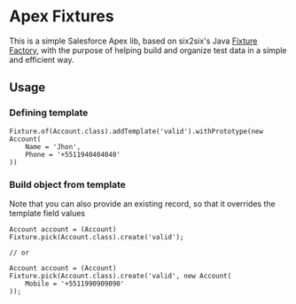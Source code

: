 # Apex Fixtures

This is a simple Salesforce Apex lib, based on six2six's Java [Fixture Factory](https://github.com/six2six/fixture-factory), with the purpose of helping build and organize test data in a simple and efficient way.

## Usage

### Defining template

```apex
Fixture.of(Account.class).addTemplate('valid').withPrototype(new Account(
    Name = 'Jhon',
    Phone = '+5511940404040'
))
```

### Build object from template

Note that you can also provide an existing record, so that it overrides the template field values

```apex
Account account = (Account) Fixture.pick(Account.class).create('valid');

// or

Account account = (Account) Fixture.pick(Account.class).create('valid', new Account(
    Mobile = '+5511990909090'
));
```